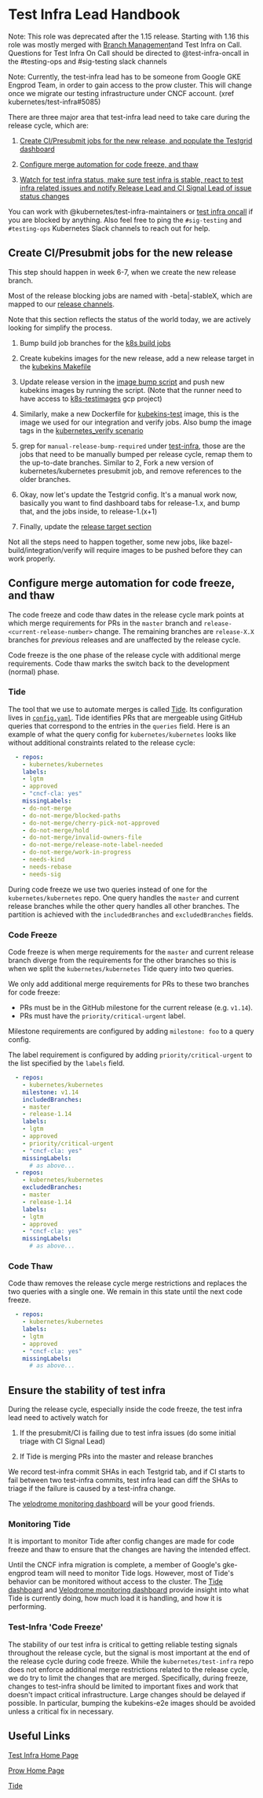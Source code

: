# Test Infra Lead Handbook 
Note: This role was deprecated after the 1.15 release.  Starting with 1.16 this role was mostly merged with [Branch Management](https://github.com/sig-release/blob/updating-test-infra-role-references/release-team/role-handbooks/branch-manager/README.md)and Test Infra on Call.  Questions for Test Infra On Call should be directed to @test-infra-oncall in the #testing-ops and #sig-testing slack channels 

Note: Currently, the test-infra lead has to be someone from Google GKE Engprod Team, in order to gain access to the prow cluster. This
will change once we migrate our testing infrastructure under CNCF account. (xref kubernetes/test-infra#5085)

There are three major area that test-infra lead need to take care during the release cycle, which are:

1. [Create CI/Presubmit jobs for the new release, and populate the Testgrid dashboard](#create-cipresubmit-jobs-for-the-new-release)

1. [Configure merge automation for code freeze, and thaw](#configure-merge-automation-for-code-freeze-and-thaw)

1. [Watch for test infra status, make sure test infra is stable, react to test infra related issues and notify Release Lead and CI Signal Lead of issue status changes](#ensure-the-stability-of-test-infra)

You can work with @kubernetes/test-infra-maintainers or [test infra oncall](https://go.k8s.io/oncall) if you are blocked by anything.
Also feel free to ping the `#sig-testing` and `#testing-ops` Kubernetes Slack channels to reach out for help.

## Create CI/Presubmit jobs for the new release

This step should happen in week 6-7, when we create the new release branch.

Most of the release blocking jobs are named with -beta|-stableX, which are mapped to our [release channels](https://github.com/kubernetes/test-infra#release-branch-jobs--image-validation-jobs).

Note that this section reflects the status of the world today, we are actively looking for simplify the process.

1. Bump build job branches for the [k8s build jobs](https://github.com/kubernetes/test-infra/blob/master/config/jobs/kubernetes/sig-release/kubernetes-builds.yaml)

1. Create kubekins images for the new release, add a new release target in the [kubekins Makefile](https://github.com/kubernetes/test-infra/blob/master/images/kubekins-e2e/Makefile)

1. Update release version in the [image bump script](https://github.com/kubernetes/test-infra/blob/master/experiment/bump_e2e_image.sh) and push new kubekins images by running the script. (Note that the runner need to have access to [k8s-testimages](https://pantheon.corp.google.com/home/dashboard?project=k8s-testimages) gcp project)

1. Similarly, make a new Dockerfile for [kubekins-test](https://github.com/kubernetes/test-infra/tree/master/images/kubekins-test) image, this is the image we used for our integration and verify jobs. Also bump the image tags in the [kubernetes_verify scenario](https://github.com/kubernetes/test-infra/blob/master/scenarios/kubernetes_verify.py)

1. grep for `manual-release-bump-required` under [test-infra](https://github.com/kubernetes/test-infra), those are the jobs that need to be manually bumped per release cycle, remap them to the up-to-date branches. Similar to 2, Fork a new version of kubernetes/kubernetes presubmit job, and remove references to the older branches.

1. Okay, now let's update the Testgrid config. It's a manual work now, basically you want to find dashboard tabs for release-1.x, and bump that, and the jobs inside, to release-1.(x+1)

1. Finally, update the [release target section](https://github.com/kubernetes/test-infra#release-branch-jobs--image-validation-jobs)

Not all the steps need to happen together, some new jobs, like bazel-build/integration/verify will require images to be pushed before they can work properly. 


## Configure merge automation for code freeze, and thaw

The code freeze and code thaw dates in the release cycle mark points at which merge requirements for PRs in the `master` branch and `release-<current-release-number>` change. The remaining branches are `release-X.X` branches for *previous* releases and are unaffected by the release cycle.

Code freeze is the one phase of the release cycle with additional merge requirements. Code thaw marks the switch back to the development (normal) phase.

### Tide

The tool that we use to automate merges is called [Tide](https://github.com/kubernetes/test-infra/tree/master/prow/cmd/tide#tide). Its configuration lives in [`config.yaml`](https://github.com/kubernetes/test-infra/blob/master/prow/config.yaml). Tide identifies PRs that are mergeable using GitHub queries that correspond to the entries in the `queries` field.
Here is an example of what the query config for `kubernetes/kubernetes` looks like without additional constraints related to the release cycle:

```yaml
  - repos:
    - kubernetes/kubernetes
    labels:
    - lgtm
    - approved
    - "cncf-cla: yes"
    missingLabels:
    - do-not-merge
    - do-not-merge/blocked-paths
    - do-not-merge/cherry-pick-not-approved
    - do-not-merge/hold
    - do-not-merge/invalid-owners-file
    - do-not-merge/release-note-label-needed
    - do-not-merge/work-in-progress
    - needs-kind
    - needs-rebase
    - needs-sig
```

During code freeze we use two queries instead of one for the `kubernetes/kubernetes` repo. One query handles the `master` and current release branches while the other query handles all other branches. The partition is achieved with the `includedBranches` and `excludedBranches` fields.

### Code Freeze

Code freeze is when merge requirements for the `master` and current release branch diverge from the requirements for the other branches so this is when we split the `kubernetes/kubernetes` Tide query into two queries.

We only add additional merge requirements for PRs to these two branches for code freeze:
- PRs must be in the GitHub milestone for the current release (e.g. `v1.14`).
- PRs must have the `priority/critical-urgent` label.

Milestone requirements are configured by adding `milestone: foo` to a query config.

The label requirement is configured by adding `priority/critical-urgent` to the list specified by the `labels` field.

```yaml
  - repos:
    - kubernetes/kubernetes
    milestone: v1.14
    includedBranches:
    - master
    - release-1.14
    labels:
    - lgtm
    - approved
    - priority/critical-urgent
    - "cncf-cla: yes"
    missingLabels:
      # as above...
  - repos:
    - kubernetes/kubernetes
    excludedBranches:
    - master
    - release-1.14
    labels:
    - lgtm
    - approved
    - "cncf-cla: yes"
    missingLabels:
      # as above...
```

### Code Thaw

Code thaw removes the release cycle merge restrictions and replaces the two queries with a single one. We remain in this state until the next code freeze.

```yaml
  - repos:
    - kubernetes/kubernetes
    labels:
    - lgtm
    - approved
    - "cncf-cla: yes"
    missingLabels:
      # as above...
```

## Ensure the stability of test infra

During the release cycle, especially inside the code freeze, the test infra lead need to actively watch for

1. If the presubmit/CI is failing due to test infra issues (do some initial triage with CI Signal Lead)

1. If Tide is merging PRs into the master and release branches

We record test-infra commit SHAs in each Testgrid tab, and if CI starts to fail between two test-infra commits, test infra lead can diff the SHAs to triage if the failure is caused by a test-infra change.

The [velodrome monitoring dashboard](http://velodrome.k8s.io/dashboard/db/monitoring?orgId=1) will be your good friends.

### Monitoring Tide

It is important to monitor Tide after config changes are made for code freeze and thaw to ensure that the changes are having the intended effect.

Until the CNCF infra migration is complete, a member of Google's gke-engprod team will need to monitor Tide logs.
However, most of Tide's behavior can be monitored without access to the cluster. The [Tide dashboard](https://prow.k8s.io/tide) and [Velodrome monitoring dashboard](http://velodrome.k8s.io/dashboard/db/monitoring?orgId=1) provide insight into what Tide is currently doing, how much load it is handling, and how it is performing.

### Test-Infra 'Code Freeze'

The stability of our test infra is critical to getting reliable testing signals throughout the release cycle, but the signal is most important at the end of the release cycle during code freeze. While the `kubernetes/test-infra` repo does not enforce additional merge restrictions related to the release cycle, we do try to limit the changes that are merged. Specifically, during freeze, changes to test-infra should be limited to important fixes and work that doesn't impact critical infrastructure. Large changes should be delayed if possible.
In particular, bumping the kubekins-e2e images should be avoided unless a critical fix in necessary.

## Useful Links

[Test Infra Home Page](https://github.com/kubernetes/test-infra)

[Prow Home Page](https://prow.k8s.io)

[Tide](https://github.com/kubernetes/test-infra/tree/master/prow/cmd/tide#tide)
